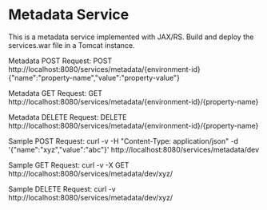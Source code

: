 Metadata Service
================

This is a metadata service implemented with JAX/RS. Build and deploy the services.war file in a Tomcat instance.

Metadata POST Request:
POST http://localhost:8080/services/metadata/{environment-id}
{"name":"property-name","value":"property-value"}

Metadata GET Request:
GET http://localhost:8080/services/metadata/{environment-id}/{property-name}

Metadata DELETE Request:
DELETE http://localhost:8080/services/metadata/{environment-id}/{property-name}


Sample POST Request:
curl -v -H "Content-Type: application/json" -d '{"name":"xyz","value":"abc"}' http://localhost:8080/services/metadata/dev

Sample GET Request:
curl -v -X GET http://localhost:8080/services/metadata/dev/xyz/

Sample DELETE Request:
curl -v http://localhost:8080/services/metadata/dev/xyz/
